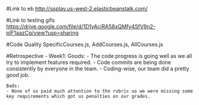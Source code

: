#Link to eb
http://ssplay.us-west-2.elasticbeanstalk.com/

#Link to testing gifs
https://drive.google.com/file/d/1D1yAcjRA58xQMfy4SfV9n2-pIF1aazCg/view?usp=sharing

#Code Quality
SpecificCourses.js, AddCourses.js, AllCourses.js

#Retrospective
     - Week1: 
	Goods:
        - The code progress is going well as we all try to implement features required. 
	- Code commits are being done consistently by everyone in the team.
	- Coding-wise, our team did a pretty good job.
	
	Bads:
	- None of us paid much attention to the rubric so we were missing some key requirements which got us penalties on our grades.
